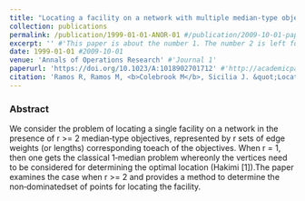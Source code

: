 ```yaml
---
title: "Locating a facility on a network with multiple median-type objectives" #"Paper Title Number 1"
collection: publications
permalink: /publication/1999-01-01-ANOR-01 #/publication/2009-10-01-paper-title-number-1
excerpt: '' #'This paper is about the number 1. The number 2 is left for future work.'
date: 1999-01-01 #2009-10-01
venue: 'Annals of Operations Research' #'Journal 1'
paperurl: 'https://doi.org/10.1023/A:1018902701712' #'http://academicpages.github.io/files/paper1.pdf'
citation: 'Ramos R, Ramos M, <b>Colebrook M</b>, Sicilia J. &quot;Locating a facility on a network with multiple median‐type objectives&quot;. <i>Annals of Operations Research</i> 86, 221–235 (1999).' #'Your Name, You. (2009). &quot;Paper Title Number 1.&quot; <i>Journal 1</i>. 1(1).'
---
```

### Abstract
We consider the problem of locating a single facility on a network in the presence of r >= 2 median‐type objectives, represented by r sets of edge weights (or lengths) corresponding toeach of the objectives. When r = 1, then one gets the classical 1‐median problem whereonly the vertices need to be considered for determining the optimal location (Hakimi [1]).The paper examines the case when r >= 2 and provides a method to determine the non‐dominatedset of points for locating the facility.
